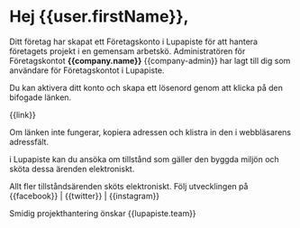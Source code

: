 # Hej {{user.firstName}},

Ditt f&ouml;retag har skapat ett F&ouml;retagskonto i Lupapiste f&ouml;r att hantera f&ouml;retagets projekt i en gemensam arbetsk&ouml;. Administrat&ouml;ren f&ouml;r F&ouml;retagskontot **{{company.name}}** {{company-admin}} har lagt till dig som anv&auml;ndare f&ouml;r F&ouml;retagskontot i Lupapiste.

Du kan aktivera ditt konto och skapa ett l&ouml;senord genom att klicka p&aring; den bifogade l&auml;nken.

{{link}}

Om l&auml;nken inte fungerar, kopiera adressen och klistra in den i webbl&auml;sarens adressf&auml;lt.

i Lupapiste kan du ans&ouml;ka om tillst&aring;nd som g&auml;ller den byggda milj&ouml;n och sk&ouml;ta dessa &auml;renden elektroniskt.

Allt fler tillst&aring;nds&auml;renden sk&ouml;ts elektroniskt. F&ouml;lj utvecklingen p&aring; {{facebook}} | {{twitter}} | {{instagram}}

Smidig projekthantering &ouml;nskar
{{lupapiste.team}}
